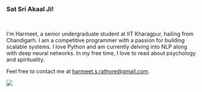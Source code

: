### Sat Sri Akaal Ji!

<br />

I'm Harmeet, a senior undergraduate student at IIT Kharagpur, hailing from Chandigarh. I am a competitive programmer with a passion for building scalable systems. I love Python and am currently delving into NLP along with deep neural networks. In my free time, I love to read about psychology and spirituality. 

Feel free to contact me at harmeet.s.rathore@gmail.com.


![](https://quotes-github-readme.vercel.app/api?type=horizontal&theme=radical)
